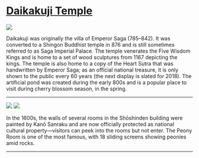 # [Daikakuji Temple](http://artsmia.github.io/griot/#/stories/516)

![](http://cdn.dx.artsmia.org/thumbs/tn_2014_TDX_MIAArtStories_060.jpg)

Daikakuji was originally the villa of Emperor Saga (785–842). It was converted to a Shingon Buddhist temple in 876 and is still sometimes referred to as Saga Imperial Palace. The temple venerates the Five Wisdom Kings and is home to a set of wood sculptures from 1167 depicting the kings. The temple is also home to a copy of the Heart Sutra that was handwritten by Emperor Saga; as an official national treasure, it is only shown to the public every 60 years (the next display is slated for 2018). The artificial pond was created during the early 800s and is a popular place to visit during cherry blossom season, in the spring.

---

![](http://cdn.dx.artsmia.org/thumbs/tn_2014_TDX_MIAArtStories_050.jpg)
![](http://cdn.dx.artsmia.org/thumbs/tn_.jpg)

In the 1600s, the walls of several rooms in the Shōshinden building were painted by Kanō Sanraku and are now officially protected as national cultural property—visitors can peek into the rooms but not enter. The Peony Room is one of the most famous, with 18 sliding screens showing peonies amid rocks.

---
